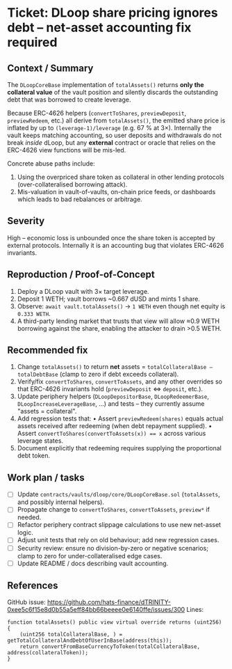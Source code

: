 # Ticket: DLoop share pricing ignores debt – net-asset accounting fix required

## Context / Summary
The `DLoopCoreBase` implementation of `totalAssets()` returns **only the collateral value** of the vault position and silently discards the outstanding debt that was borrowed to create leverage.

Because ERC-4626 helpers (`convertToShares`, `previewDeposit`, `previewRedeem`, etc.) all derive from `totalAssets()`, the emitted share price is inflated by up to `(leverage-1)/leverage` (e.g. 67 % at 3×).  Internally the vault keeps matching accounting, so user deposits and withdrawals do not break *inside* dLoop, but any **external** contract or oracle that relies on the ERC-4626 view functions will be mis-led.

Concrete abuse paths include:
1. Using the overpriced share token as collateral in other lending protocols (over-collateralised borrowing attack).
2. Mis-valuation in vault-of-vaults, on-chain price feeds, or dashboards which leads to bad rebalances or arbitrage.

## Severity
High – economic loss is unbounded once the share token is accepted by external protocols.  Internally it is an accounting bug that violates ERC-4626 invariants.

## Reproduction / Proof-of-Concept
1. Deploy a DLoop vault with 3× target leverage.
2. Deposit 1 WETH; vault borrows ~0.667 dUSD and mints 1 share.
3. Observe: `await vault.totalAssets()` → `1 WETH` even though net equity is `0.333 WETH`.
4. A third-party lending market that trusts that view will allow ≈0.9 WETH borrowing against the share, enabling the attacker to drain >0.5 WETH.

## Recommended fix
1. Change `totalAssets()` to return **net** assets = `totalCollateralBase – totalDebtBase` (clamp to zero if debt exceeds collateral).
2. Verify/fix `convertToShares`, `convertToAssets`, and any other overrides so that ERC-4626 invariants hold (`previewDeposit` ⇔ `deposit`, etc.).
3. Update periphery helpers (`DLoopDepositorBase`, `DLoopRedeemerBase`, `DLoopIncreaseLeverageBase`, …) and tests – they currently assume "assets = collateral".
4. Add regression tests that:
   • Assert `previewRedeem(shares)` equals actual assets received after redeeming (when debt repayment supplied).
   • Assert `convertToShares(convertToAssets(x)) == x` across various leverage states.
5. Document explicitly that redeeming requires supplying the proportional debt token.

## Work plan / tasks
- [ ] Update `contracts/vaults/dloop/core/DLoopCoreBase.sol` (`totalAssets`, and possibly internal helpers).
- [ ] Propagate change to `convertToShares`, `convertToAssets`, `preview*` if needed.
- [ ] Refactor periphery contract slippage calculations to use new net-asset logic.
- [ ] Adjust unit tests that rely on old behaviour; add new regression cases.
- [ ] Security review: ensure no division-by-zero or negative scenarios; clamp to zero for under-collateralised edge cases.
- [ ] Update README / docs describing vault accounting.

## References
GitHub issue: https://github.com/hats-finance/dTRINITY-0xee5c6f15e8d0b55a5eff84bb66beeee0e6140ffe/issues/300
Lines:
```610:640:contracts/vaults/dloop/core/DLoopCoreBase.sol
function totalAssets() public view virtual override returns (uint256) {
    (uint256 totalCollateralBase, ) = getTotalCollateralAndDebtOfUserInBase(address(this));
    return convertFromBaseCurrencyToToken(totalCollateralBase, address(collateralToken));
}
``` 